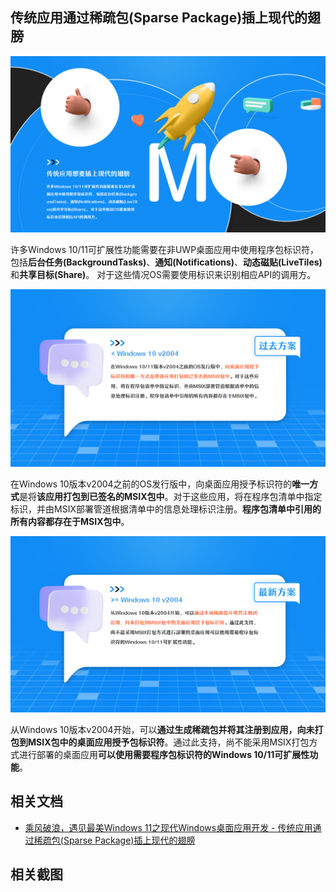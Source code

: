 ## 传统应用通过稀疏包(Sparse Package)插上现代的翅膀

![](./Assets/2022-03-01-20-30-11.png)

许多Windows 10/11可扩展性功能需要在非UWP桌面应用中使用程序包标识符，包括**后台任务(BackgroundTasks)**、**通知(Notifications)**、**动态磁贴(LiveTiles)** 和**共享目标(Share)**。 对于这些情况OS需要使用标识来识别相应API的调用方。

![](./Assets/2022-03-01-20-30-23.png)

在Windows 10版本v2004之前的OS发行版中，向桌面应用授予标识符的**唯一方式**是将**该应用打包到已签名的MSIX包中**。对于这些应用，将在程序包清单中指定标识，并由MSIX部署管道根据清单中的信息处理标识注册。**程序包清单中引用的所有内容都存在于MSIX包中**。

![](./Assets/2022-03-01-20-30-34.png)

从Windows 10版本v2004开始，可以**通过生成稀疏包并将其注册到应用，向未打包到MSIX包中的桌面应用授予包标识符**。通过此支持，尚不能采用MSIX打包方式进行部署的桌面应用**可以使用需要程序包标识符的Windows 10/11可扩展性功能**。

## 相关文档

* [乘风破浪，遇见最美Windows 11之现代Windows桌面应用开发 - 传统应用通过稀疏包(Sparse Package)插上现代的翅膀](https://www.cnblogs.com/taylorshi/p/15818715.html)

## 相关截图

